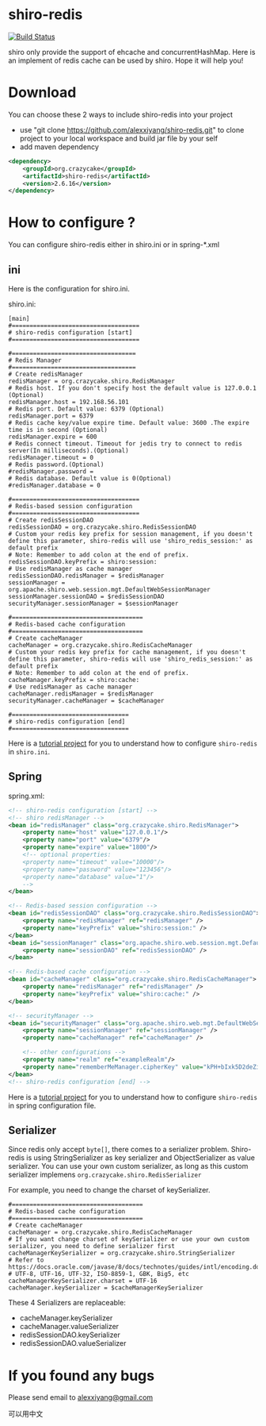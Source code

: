 shiro-redis
=============

[![Build Status](https://travis-ci.org/alexxiyang/shiro-redis.svg?branch=master)](https://travis-ci.org/alexxiyang/shiro-redis)


shiro only provide the support of ehcache and concurrentHashMap. Here is an implement of redis cache can be used by shiro. Hope it will help you!

# Download

You can choose these 2 ways to include shiro-redis into your project
* use "git clone https://github.com/alexxiyang/shiro-redis.git" to clone project to your local workspace and build jar file by your self
* add maven dependency 

```xml
<dependency>
    <groupId>org.crazycake</groupId>
    <artifactId>shiro-redis</artifactId>
    <version>2.6.16</version>
</dependency>
```

# How to configure ?

You can configure shiro-redis either in shiro.ini or in spring-*.xml

## ini
Here is the configuration for shiro.ini.

shiro.ini:

```properties
[main]
#====================================
# shiro-redis configuration [start]
#====================================

#===================================
# Redis Manager
#===================================
# Create redisManager
redisManager = org.crazycake.shiro.RedisManager
# Redis host. If you don't specify host the default value is 127.0.0.1 (Optional)
redisManager.host = 192.168.56.101
# Redis port. Default value: 6379 (Optional)
redisManager.port = 6379
# Redis cache key/value expire time. Default value: 3600 .The expire time is in second (Optional)
redisManager.expire = 600
# Redis connect timeout. Timeout for jedis try to connect to redis server(In milliseconds).(Optional)
redisManager.timeout = 0
# Redis password.(Optional)
#redisManager.password =
# Redis database. Default value is 0(Optional)
#redisManager.database = 0

#====================================
# Redis-based session configuration
#====================================
# Create redisSessionDAO
redisSessionDAO = org.crazycake.shiro.RedisSessionDAO
# Custom your redis key prefix for session management, if you doesn't define this parameter, shiro-redis will use 'shiro_redis_session:' as default prefix
# Note: Remember to add colon at the end of prefix.
redisSessionDAO.keyPrefix = shiro:session:
# Use redisManager as cache manager
redisSessionDAO.redisManager = $redisManager
sessionManager = org.apache.shiro.web.session.mgt.DefaultWebSessionManager
sessionManager.sessionDAO = $redisSessionDAO
securityManager.sessionManager = $sessionManager

#=====================================
# Redis-based cache configuration
#=====================================
# Create cacheManager
cacheManager = org.crazycake.shiro.RedisCacheManager
# Custom your redis key prefix for cache management, if you doesn't define this parameter, shiro-redis will use 'shiro_redis_session:' as default prefix
# Note: Remember to add colon at the end of prefix.
cacheManager.keyPrefix = shiro:cache:
# Use redisManager as cache manager
cacheManager.redisManager = $redisManager
securityManager.cacheManager = $cacheManager

#=================================
# shiro-redis configuration [end]
#=================================
```
Here is a [tutorial project](https://github.com/alexxiyang/shiro-redis-tutorial) for you to understand how to configure `shiro-redis` in `shiro.ini`.

## Spring

spring.xml:
```xml
<!-- shiro-redis configuration [start] -->
<!-- shiro redisManager -->
<bean id="redisManager" class="org.crazycake.shiro.RedisManager">
    <property name="host" value="127.0.0.1"/>
    <property name="port" value="6379"/>
    <property name="expire" value="1800"/>
    <!-- optional properties:
    <property name="timeout" value="10000"/>
    <property name="password" value="123456"/>
    <property name="database" value="1"/>
    -->
</bean>

<!-- Redis-based session configuration -->
<bean id="redisSessionDAO" class="org.crazycake.shiro.RedisSessionDAO">
    <property name="redisManager" ref="redisManager" />
    <property name="keyPrefix" value="shiro:session:" />
</bean>
<bean id="sessionManager" class="org.apache.shiro.web.session.mgt.DefaultWebSessionManager">
    <property name="sessionDAO" ref="redisSessionDAO" />
</bean>

<!-- Redis-based cache configuration -->
<bean id="cacheManager" class="org.crazycake.shiro.RedisCacheManager">
    <property name="redisManager" ref="redisManager" />
    <property name="keyPrefix" value="shiro:cache:" />
</bean>

<!-- securityManager -->
<bean id="securityManager" class="org.apache.shiro.web.mgt.DefaultWebSecurityManager">
    <property name="sessionManager" ref="sessionManager" />
    <property name="cacheManager" ref="cacheManager" />

    <!-- other configurations -->
    <property name="realm" ref="exampleRealm"/>
    <property name="rememberMeManager.cipherKey" value="kPH+bIxk5D2deZiIxcaaaA==" />
</bean>
<!-- shiro-redis configuration [end] -->
```
Here is a [tutorial project](https://github.com/alexxiyang/shiro-redis-spring-tutorial) for you to understand how to configure `shiro-redis` in spring configuration file.

## Serializer
Since redis only accept `byte[]`, there comes to a serializer problem.
Shiro-redis is using StringSerializer as key serializer and ObjectSerializer as value serializer.
You can use your own custom serializer, as long as this custom serializer implemens `org.crazycake.shiro.RedisSerializer`

For example, you need to change the charset of keySerializer.
```properties
#=====================================
# Redis-based cache configuration
#=====================================
# Create cacheManager
cacheManager = org.crazycake.shiro.RedisCacheManager
# If you want change charset of keySerializer or use your own custom serializer, you need to define serializer first
cacheManagerKeySerializer = org.crazycake.shiro.StringSerializer
# Refer to https://docs.oracle.com/javase/8/docs/technotes/guides/intl/encoding.doc.html
# UTF-8, UTF-16, UTF-32, ISO-8859-1, GBK, Big5, etc
cacheManagerKeySerializer.charset = UTF-16
cacheManager.keySerializer = $cacheManagerKeySerializer
```

These 4 Serializers are replaceable:
- cacheManager.keySerializer
- cacheManager.valueSerializer
- redisSessionDAO.keySerializer
- redisSessionDAO.valueSerializer


# If you found any bugs

Please send email to alexxiyang@gmail.com

可以用中文
